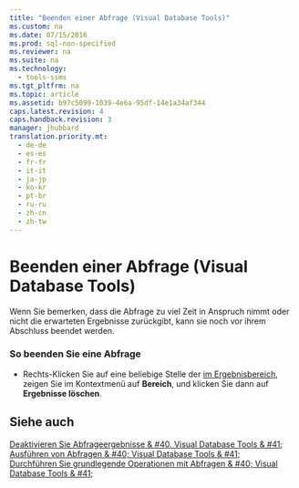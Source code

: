 ```yaml
---
title: "Beenden einer Abfrage (Visual Database Tools)"
ms.custom: na
ms.date: 07/15/2016
ms.prod: sql-non-specified
ms.reviewer: na
ms.suite: na
ms.technology: 
  - tools-ssms
ms.tgt_pltfrm: na
ms.topic: article
ms.assetid: b97c5099-1039-4e6a-95df-14e1a34af344
caps.latest.revision: 4
caps.handback.revision: 3
manager: jhubbard
translation.priority.mt: 
  - de-de
  - es-es
  - fr-fr
  - it-it
  - ja-jp
  - ko-kr
  - pt-br
  - ru-ru
  - zh-cn
  - zh-tw
---
```

# Beenden einer Abfrage (Visual Database Tools)
Wenn Sie bemerken, dass die Abfrage zu viel Zeit in Anspruch nimmt oder nicht die erwarteten Ergebnisse zurückgibt, kann sie noch vor ihrem Abschluss beendet werden.  
  
### So beenden Sie eine Abfrage  
  
-   Rechts\-Klicken Sie auf eine beliebige Stelle der [im Ergebnisbereich](../content/Results-Pane--Visual-Database-Tools-.md), zeigen Sie im Kontextmenü auf **Bereich**, und klicken Sie dann auf **Ergebnisse löschen**.  
  
## Siehe auch  
[Deaktivieren Sie Abfrageergebnisse & #40. Visual Database Tools & #41;](../content/Clear-Query-Results--Visual-Database-Tools-.md)  
[Ausführen von Abfragen & #40; Visual Database Tools & #41;](../content/Run-Queries--Visual-Database-Tools-.md)  
[Durchführen Sie grundlegende Operationen mit Abfragen & #40; Visual Database Tools & #41;](../content/Perform-Basic-Operations-with-Queries--Visual-Database-Tools-.md)  
  
